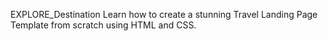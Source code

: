 EXPLORE_Destination
Learn how to create a stunning Travel Landing Page Template from scratch using HTML and CSS.
